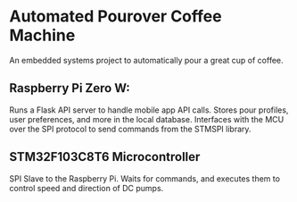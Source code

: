 # Automated Pourover Coffee Machine

An embedded systems project to automatically pour a great cup of coffee.

## Raspberry Pi Zero W: 
Runs a Flask API server to handle mobile app API calls. Stores pour profiles,
user preferences, and more in the local database. Interfaces with the MCU over
the SPI protocol to send commands from the STMSPI library.

## STM32F103C8T6 Microcontroller
SPI Slave to the Raspberry Pi. Waits for commands, and executes them to control
speed and direction of DC pumps.
